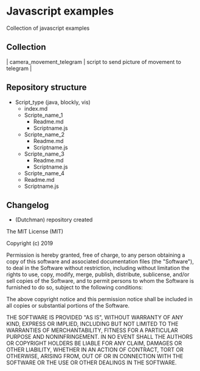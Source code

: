 # Javascript examples

Collection of javascript examples

## Collection

| camera_movement_telegram | script to send picture of movement to telegram |

## Repository structure

- Script_type (java, blockly, vis)
  - index.md
  - Scripte_name_1
    - Readme.md
    - Scriptname.js
  - Scripte_name_2
    - Readme.md
    - Scriptname.js
  - Scripte_name_3
    - Readme.md
    - Scriptname.js
  - Scripte_name_4
  - Readme.md
  - Scriptname.js

## Changelog

* (Dutchman) repository created

The MIT License (MIT)

Copyright (c) 2019 

Permission is hereby granted, free of charge, to any person obtaining a copy
of this software and associated documentation files (the "Software"), to deal
in the Software without restriction, including without limitation the rights
to use, copy, modify, merge, publish, distribute, sublicense, and/or sell
copies of the Software, and to permit persons to whom the Software is
furnished to do so, subject to the following conditions:

The above copyright notice and this permission notice shall be included in all
copies or substantial portions of the Software.

THE SOFTWARE IS PROVIDED "AS IS", WITHOUT WARRANTY OF ANY KIND, EXPRESS OR
IMPLIED, INCLUDING BUT NOT LIMITED TO THE WARRANTIES OF MERCHANTABILITY,
FITNESS FOR A PARTICULAR PURPOSE AND NONINFRINGEMENT. IN NO EVENT SHALL THE
AUTHORS OR COPYRIGHT HOLDERS BE LIABLE FOR ANY CLAIM, DAMAGES OR OTHER
LIABILITY, WHETHER IN AN ACTION OF CONTRACT, TORT OR OTHERWISE, ARISING FROM,
OUT OF OR IN CONNECTION WITH THE SOFTWARE OR THE USE OR OTHER DEALINGS IN THE
SOFTWARE.